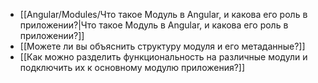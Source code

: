 - [[Angular/Modules/Что такое Модуль в Angular, и какова его роль в приложении?|Что такое Модуль в Angular, и какова его роль в приложении?]]
- [[Можете ли вы объяснить структуру модуля и его метаданные?]]
- [[Как можно разделить функциональность на различные модули и подключить их к основному модулю приложения?]]